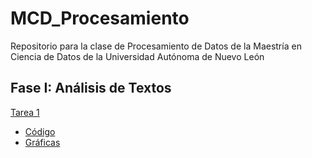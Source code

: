 # MCD_Procesamiento
Repositorio para la clase de Procesamiento de Datos de la Maestría en Ciencia de Datos de la Universidad Autónoma de Nuevo León

## Fase I: Análisis de Textos

[Tarea 1]()
  * [Código](https://github.com/karlacuv/MCD_Procesamiento/blob/main/Tarea1_Preprocesamiento.ipynb)
  * [Gráficas]()
